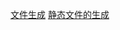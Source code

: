 [文件生成](https://juejin.cn/post/6844903925179482119)
[静态文件的生成](https://juejin.cn/post/6959449526197288996)